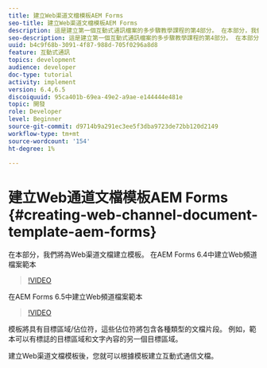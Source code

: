 ```yaml
---
title: 建立Web渠道文檔模板AEM Forms
seo-title: 建立Web渠道文檔模板AEM Forms
description: 這是建立第一個互動式通訊檔案的多步驟教學課程的第4部分。 在本部分，我們將為Web渠道文檔建立模板。
seo-description: 這是建立第一個互動式通訊檔案的多步驟教學課程的第4部分。 在本部分，我們將為Web渠道文檔建立模板。
uuid: b4c9f68b-3091-4f87-988d-705f0296a8d8
feature: 互動式通訊
topics: development
audience: developer
doc-type: tutorial
activity: implement
version: 6.4,6.5
discoiquuid: 95ca401b-69ea-49e2-a9ae-e144444e481e
topic: 開發
role: Developer
level: Beginner
source-git-commit: d9714b9a291ec3ee5f3dba9723de72bb120d2149
workflow-type: tm+mt
source-wordcount: '154'
ht-degree: 1%

---
```



# 建立Web通道文檔模板AEM Forms {#creating-web-channel-document-template-aem-forms}

在本部分，我們將為Web渠道文檔建立模板。
在AEM Forms 6.4中建立Web頻道檔案範本
>[!VIDEO](https://video.tv.adobe.com/v/22342?quality=9&learn=on)

在AEM Forms 6.5中建立Web頻道檔案範本
>[!VIDEO](https://video.tv.adobe.com/v/27807?quality=9&learn=on)

模板將具有目標區域/佔位符，這些佔位符將包含各種類型的文檔片段。 例如，範本可以有標誌的目標區域和文字內容的另一個目標區域。

建立Web渠道文檔模板後，您就可以根據模板建立互動式通信文檔。
